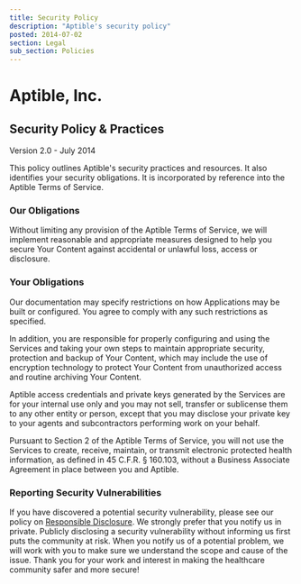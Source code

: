 ```yaml
---
title: Security Policy
description: "Aptible's security policy"
posted: 2014-07-02
section: Legal
sub_section: Policies
---
```


Aptible, Inc.
=============
Security Policy & Practices
---------------------
Version 2.0 - July 2014

This policy outlines Aptible's security practices and resources. It also identifies your security obligations. It is incorporated by reference into the Aptible Terms of Service.

### Our Obligations
Without limiting any provision of the Aptible Terms of Service, we will implement reasonable and appropriate measures designed to help you secure Your Content against accidental or unlawful loss, access or disclosure.

### Your Obligations
Our documentation may specify restrictions on how Applications may be built or configured. You agree to comply with any such restrictions as specified.

In addition, you are responsible for properly configuring and using the Services and taking your own steps to maintain appropriate security, protection and backup of Your Content, which may include the use of encryption technology to protect Your Content from unauthorized access and routine archiving Your Content.

Aptible access credentials and private keys generated by the Services are for your internal use only and you may not sell, transfer or sublicense them to any other entity or person, except that you may disclose your private key to your agents and subcontractors performing work on your behalf.

Pursuant to Section 2 of the Aptible Terms of Service, you will not use the Services to create, receive, maintain, or transmit electronic protected health information, as defined in 45 C.F.R. § 160.103, without a Business Associate Agreement in place between you and Aptible.

### Reporting Security Vulnerabilities
If you have discovered a potential security vulnerability, please see our policy on [Responsible Disclosure](http://www.aptible.com/legal/responsible_disclosure.html). We strongly prefer that you notify us in private. Publicly disclosing a security vulnerability without informing us first puts the community at risk. When you notify us of a potential problem, we will work with you to make sure we understand the scope and cause of the issue. Thank you for your work and interest in making the healthcare community safer and more secure!
